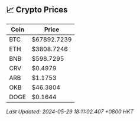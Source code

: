 ## 📈 Crypto Prices

| Coin | Price |
| ---- | ----- |
| BTC | $67892.7239 |
| ETH | $3808.7246 |
| BNB | $598.7295 |
| CRV | $0.4979 |
| ARB | $1.1753 |
| OKB | $46.3804 |
| DOGE | $0.1644 |

_Last Updated: 2024-05-29 18:11:02.407 +0800 HKT_